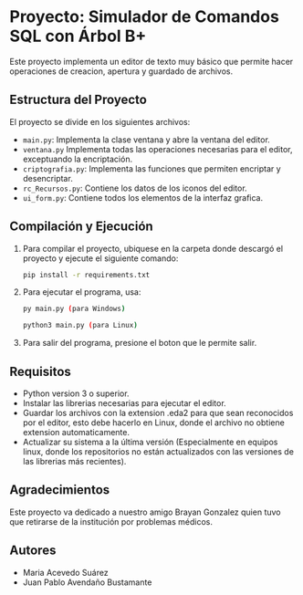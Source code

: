 
# Proyecto: Simulador de Comandos SQL con Árbol B+

Este proyecto implementa un editor de texto muy básico que permite hacer operaciones de 
creacion, apertura y guardado de archivos. 

## Estructura del Proyecto

El proyecto se divide en los siguientes archivos:

- `main.py`: Implementa la clase ventana y abre la ventana del editor.
- `ventana.py` Implementa todas las operaciones necesarias para el editor, exceptuando la encriptación.
- `criptografia.py`: Implementa las funciones que permiten encriptar y desencriptar.
- `rc_Recursos.py`: Contiene los datos de los iconos del editor.
- `ui_form.py`: Contiene todos los elementos de la interfaz grafica.
## Compilación y Ejecución

1. Para compilar el proyecto, ubiquese en la carpeta donde descargó el proyecto y ejecute el siguiente comando:

    ```bash
    pip install -r requirements.txt
    ```

2. Para ejecutar el programa, usa:

    ```bash
    py main.py (para Windows)
    ```

    ```bash
    python3 main.py (para Linux)
    ```

4. Para salir del programa, presione el boton que le permite salir.

## Requisitos

- Python version 3 o superior.
- Instalar las librerias necesarias para ejecutar el editor.
- Guardar los archivos con la extension .eda2 para que sean reconocidos por el editor, esto debe hacerlo en Linux, donde el archivo no obtiene extension automaticamente.
- Actualizar su sistema a la última versión (Especialmente en equipos linux, donde los repositorios no están actualizados con las versiones de las librerias más recientes).

## Agradecimientos

Este proyecto va dedicado a nuestro amigo Brayan Gonzalez quien tuvo que retirarse de la institución por problemas médicos.

## Autores

- Maria Acevedo Suárez
- Juan Pablo Avendaño Bustamante